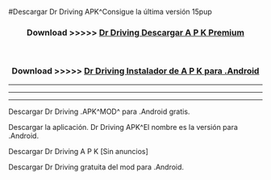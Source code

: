 #Descargar Dr Driving  APK^Consigue la última versión 15pup



<div align="center">
<h3>Download >>>>> <a href="https://es-sites.web.app/?es= Dr Driving ">Dr Driving  Descargar A P K Premium</a></h3><br>

<h3>Download >>>>> <a href="https://es-sites.web.app/?es= Dr Driving ">Dr Driving  Instalador de A P K para .Android</a></h3>
</div>


----------------------------------------------------------

----------------------------------------------------------

----------------------------------------------------------

Descargar Dr Driving  .APK^MOD^ para .Android gratis.

Descargar la aplicación. Dr Driving  APK^El nombre es la versión para .Android.

Descargar Dr Driving  A P K [Sin anuncios]

Descargar Dr Driving  gratuita del mod para .Android.